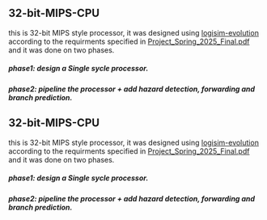
## 32-bit-MIPS-CPU
this is 32-bit MIPS style processor, it was designed using [logisim-evolution](https://github.com/logisim-evolution/logisim-evolution) according to the requirments specified in [Project_Spring_2025_Final.pdf](https://github.com/ahmedhassan0a/32-bit-MIPS-CPU/blob/main/Project_%20Spring_2025_Final.pdf) and it was done on two phases.

##### phase1: design a Single sycle processor.
##### phase2: pipeline the processor + add hazard detection, forwarding and branch prediction.
## 32-bit-MIPS-CPU
this is 32-bit MIPS style processor, it was designed using [logisim-evolution](https://github.com/logisim-evolution/logisim-evolution) according to the requirments specified in [Project_Spring_2025_Final.pdf](https://github.com/ahmedhassan0a/32-bit-MIPS-CPU/blob/main/Project_%20Spring_2025_Final.pdf) and it was done on two phases.

##### phase1: design a Single sycle processor.
##### phase2: pipeline the processor + add hazard detection, forwarding and branch prediction.